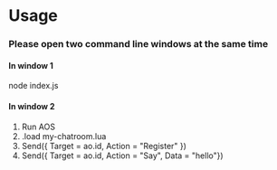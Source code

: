 # Usage
### Please open two command line windows at the same time
#### In window 1
node index.js
#### In window 2
1. Run AOS
2. .load my-chatroom.lua
3. Send({ Target = ao.id, Action = "Register" })
4. Send({ Target = ao.id, Action = "Say", Data = "hello"})

